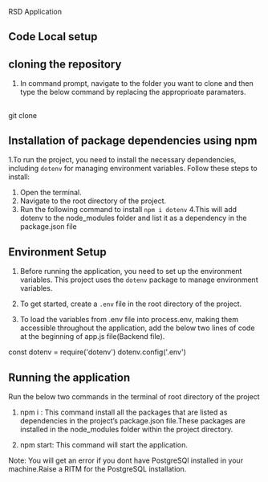 RSD Application
## Code Local setup

## cloning the repository
1. In command prompt, navigate to the folder you want to clone and then type the below command by replacing the approprioate paramaters.
##
  git clone <git repository url> <project name>

## Installation of package dependencies using npm
1.To run the project, you need to install the necessary dependencies, including `dotenv` for managing environment variables.
Follow these steps to install:

1. Open the terminal.
2. Navigate to the root directory of the project.
3. Run the following command to install `npm i dotenv`
4.This will add dotenv to the node_modules folder and list it as a dependency in the package.json file

## Environment Setup

1. Before running the application, you need to set up the environment variables. This project uses the `dotenv` package to manage environment variables.

2. To get started, create a `.env` file in the root directory of the project.

3. To load the variables from .env file into process.env, making them accessible throughout the application, add the below two lines of code at the beginning of app.js file(Backend file).

const dotenv = require('dotenv')
dotenv.config('.env')

## Running the application

Run the below two commands in the terminal of root directory of the project

1. npm i : This command install all the packages that are listed as dependencies in the project’s package.json file.These packages are installed in the node_modules folder within the project directory.

2. npm start: This command will start the application.


Note: You will get an error if you dont have PostgreSQl installed in your machine.Raise a RITM for the PostgreSQL installation.








